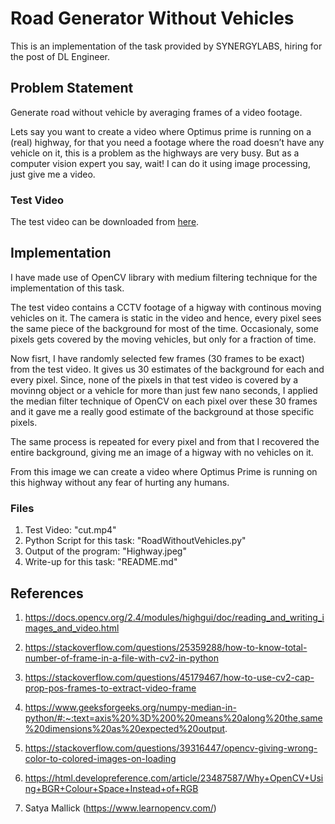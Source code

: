 # Road Generator Without Vehicles
This is an implementation of the task provided by SYNERGYLABS, hiring for the post of DL Engineer.

## Problem Statement
Generate road without vehicle by averaging frames of a video footage.

Lets say you want to create a video where Optimus prime is running on a (real) highway, for
that you need a footage where the road doesn’t have any vehicle on it, this is a problem as
the highways are very busy. But as a computer vision expert you say, wait! I can do it using
image processing, just give me a video.

### Test Video
The test video can be downloaded from [here](https://drive.google.com/file/d/1il2yWyr7-t9XfG1nDVL7QlfmnmNDf_9I/view).

## Implementation
I have made use of OpenCV library with medium filtering technique for the implementation of this task.

The test video contains a CCTV footage of a higway with continous moving vehicles on it. The camera is static in the video and hence, every pixel sees the same piece of the background for most of the time. Occasionaly, some pixels gets covered by the moving vehicles, but only for a fraction of time.

Now fisrt, I have randomly selected few frames (30 frames to be exact) from the test video. It gives us 30 estimates of the background for each and every pixel. Since, none of the pixels in that test video is covered by a movinng object or a vehicle for more than just few nano seconds, I applied the median filter technique of OpenCV on each pixel over these 30 frames and it gave me a really good estimate of the background at those specific pixels.

The same process is repeated for every pixel and from that I recovered the entire background, giving me an image of a higway with no vehicles on it.

From this image we can create a video where Optimus Prime is running on this highway without any fear of hurting any humans.

### Files
1. Test Video: "cut.mp4"
2. Python Script for this task: "RoadWithoutVehicles.py"
3. Output of the program: "Highway.jpeg"
4. Write-up for this task: "README.md"

## References
1. https://docs.opencv.org/2.4/modules/highgui/doc/reading_and_writing_images_and_video.html

2. https://stackoverflow.com/questions/25359288/how-to-know-total-number-of-frame-in-a-file-with-cv2-in-python

3. https://stackoverflow.com/questions/45179467/how-to-use-cv2-cap-prop-pos-frames-to-extract-video-frame

4. https://www.geeksforgeeks.org/numpy-median-in-python/#:~:text=axis%20%3D%200%20means%20along%20the,same%20dimensions%20as%20expected%20output.

5. https://stackoverflow.com/questions/39316447/opencv-giving-wrong-color-to-colored-images-on-loading

6. https://html.developreference.com/article/23487587/Why+OpenCV+Using+BGR+Colour+Space+Instead+of+RGB

7. Satya Mallick (https://www.learnopencv.com/)

